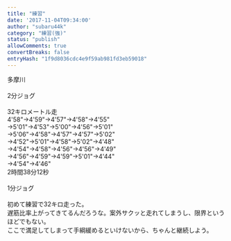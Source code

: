 ```yaml
---
title: "練習"
date: '2017-11-04T09:34:00'
author: "subaru44k"
category: "練習(強)"
status: "publish"
allowComments: true
convertBreaks: false
entryHash: "1f9d8036cdc4e9f59ab981fd3eb59018"
---
```

多摩川<br>
<br>
2分ジョグ<br>
<br>
32キロメートル走<br>
4'58"→4'59"→4'57"→4'58"→4'55"<br>
→5'01"→4'53"→5'00"→4'56"→5'01"<br>
→5'06"→4'58"→4'57"→4'57"→5'02"<br>
→4'52"→5'01"→4'58"→5'02"→4'48"<br>
→4'54"→4'58"→4'56"→4'56"→4'49"<br>
→4'56"→4'59"→4'59"→5'01"→4'44"<br>
→4'54"→4'46"<br>
2時間38分12秒<br>
<br>
1分ジョグ<br>
<br>
初めて練習で32キロ走った。<br>
遅筋比率上がってきてるんだろうな。案外サクッと走れてしまうし、限界というほどでもない。<br>
ここで満足してしまって手綱緩めるといけないから、ちゃんと継続しよう。
